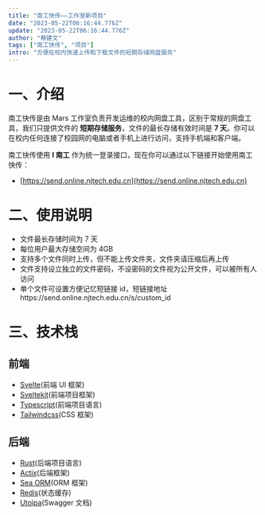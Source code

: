 ```yaml
---
title: "南工快传——工作室新项目"
date: "2023-05-22T06:16:44.776Z"
update: "2023-05-22T06:16:44.776Z"
author: "蔡建文"
tags: ["南工快传", "项目"]
intro: "方便在校内快速上传和下载文件的短期存储网盘服务"
---
```


# 一、介绍

南工快传是由 Mars 工作室负责开发运维的校内网盘工具，区别于常规的网盘工具，我们只提供文件的 **短期存储服务**，文件的最长存储有效时间是 **7 天**。你可以在校内任何连接了校园网的电脑或者手机上进行访问，支持手机端和客户端。

南工快传使用 **I 南工** 作为统一登录接口，现在你可以通过以下链接开始使用南工快传：

- [https://send.online.njtech.edu.cn](https://send.online.njtech.edu.cn)

# 二、使用说明

- 文件最长存储时间为 7 天
- 每位用户最大存储空间为 4GB
- 支持多个文件同时上传，但不能上传文件夹，文件夹请压缩后再上传
- 文件支持设立独立的文件密码，不设密码的文件视为公开文件，可以被所有人访问
- 单个文件可设置方便记忆短链接 id，短链接地址https://send.online.njtech.edu.cn/s/custom_id

# 三、技术栈

## 前端

- [Svelte](https://svelte.dev)(前端 UI 框架)
- [Sveltekit](https://kit.svelte.dev)(前端项目框架)
- [Typescript](https://www.typescriptlang.org)(前端项目语言)
- [Tailwindcss](https://tailwindcss.com)(CSS 框架)

## 后端

- [Rust](https://www.rust-lang.org)(后端项目语言)
- [Actix](https://actix.rs)(后端框架)
- [Sea ORM](https://www.sea-ql.org/SeaORM)(ORM 框架)
- [Redis](https://redis.com)(状态缓存)
- [Utoipa](https://crates.io/crates/utoipa-swagger-ui)(Swagger 文档)
